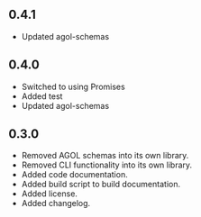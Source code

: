 ## 0.4.1
- Updated agol-schemas

## 0.4.0
- Switched to using Promises
- Added test
- Updated agol-schemas

## 0.3.0
- Removed AGOL schemas into its own library.  
- Removed CLI functionality into its own library.  
- Added code documentation.  
- Added build script to build documentation.  
- Added license.  
- Added changelog.  
